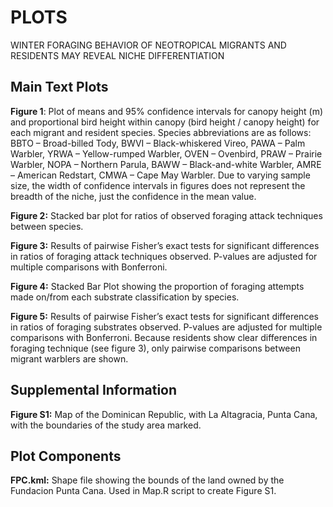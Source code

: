 # PLOTS
WINTER FORAGING BEHAVIOR OF NEOTROPICAL MIGRANTS AND RESIDENTS MAY REVEAL NICHE DIFFERENTIATION

## Main Text Plots

**Figure 1**: Plot of means and 95% confidence intervals for canopy height (m) and proportional bird height within canopy (bird height / canopy height) for each migrant and resident species. Species abbreviations are as follows: BBTO – Broad-billed Tody, BWVI – Black-whiskered Vireo, PAWA – Palm Warbler, YRWA – Yellow-rumped Warbler, OVEN – Ovenbird, PRAW – Prairie Warbler, NOPA – Northern Parula, BAWW – Black-and-white Warbler, AMRE – American Redstart, CMWA – Cape May Warbler. Due to varying sample size, the width of confidence intervals in figures does not represent the breadth of the niche, just the confidence in the mean value. 


**Figure 2:** Stacked bar plot for ratios of observed foraging attack techniques between species. 

**Figure 3:** Results of pairwise Fisher’s exact tests for significant differences in ratios of foraging attack techniques observed. P-values are adjusted for multiple comparisons with Bonferroni.   

**Figure 4:** Stacked Bar Plot showing the proportion of foraging attempts made on/from each substrate classification by species.  

**Figure 5:** Results of pairwise Fisher’s exact tests for significant differences in ratios of foraging substrates observed. P-values are adjusted for multiple comparisons with Bonferroni. Because residents show clear differences in foraging technique (see figure 3), only pairwise comparisons between migrant warblers are shown.



## Supplemental Information

**Figure S1:** Map of the Dominican Republic, with La Altagracia, Punta Cana, with the boundaries of the study area marked. 

## Plot Components

**FPC.kml:** Shape file showing the bounds of the land owned by the Fundacion Punta Cana. Used in Map.R script to create Figure S1. 



